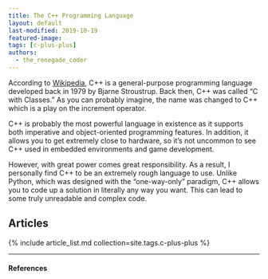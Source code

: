 ```yaml
---
title: The C++ Programming Language
layout: default
last-modified: 2019-10-19
featured-image:
tags: [c-plus-plus]
authors:
  - the_renegade_coder
---
```


According to [Wikipedia][2], C++ is a general-purpose programming language developed back in 1979 by Bjarne Stroustrup. Back then, C++ was called “C with Classes.” As you can probably imagine, the name was changed to C++ which is a play on the increment operator.

C++ is probably the most powerful language in existence as it supports both imperative and object-oriented programming features. In addition, it allows you to get extremely close to hardware, so it’s not uncommon to see C++ used in embedded environments and game development.

However, with great power comes great responsibility. As a result, I personally find C++ to be an extremely rough language to use. Unlike Python, which was designed with the “one-way-only” paradigm, C++ allows you to code up a solution in literally any way you want. This can lead to some truly unreadable and complex code.

## Articles

{% include article_list.md collection=site.tags.c-plus-plus %}

---

#### References

[^1]: J. Grifski, “Hello World in C++,” The Renegade Coder, 19-Mar-2018. [Online]. Available: <https://therenegadecoder.com/code/hello-world-in-c-plus-plus/>. [Accessed: 19-Oct-2019].

[2]: https://en.wikipedia.org/wiki/C%2B%2B